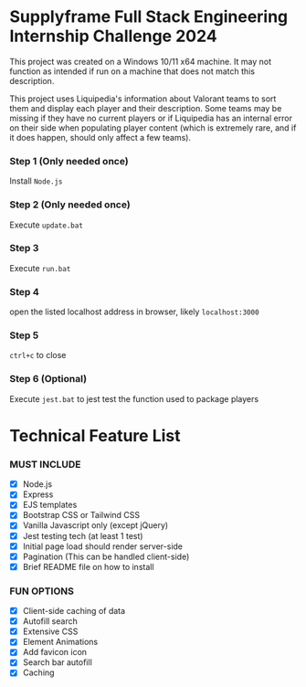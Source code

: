 # Supplyframe Full Stack Engineering Internship Challenge 2024
 
 This project was created on a Windows 10/11 x64 machine. It may not function as intended if run on a machine that does not match this description.

 This project uses Liquipedia's information about Valorant teams to sort them and display each player and their description. Some teams may be missing if they have no current players or if Liquipedia has an internal error on their side when populating player content (which is extremely rare, and if it does happen, should only affect a few teams).

 ### Step 1 (Only needed once)
 Install ```Node.js```

 ### Step 2 (Only needed once)
 Execute ```update.bat```
 
 ### Step 3
 Execute ```run.bat```

 ### Step 4
 open the listed localhost address in browser, likely ```localhost:3000```

 ### Step 5
 ```ctrl+c``` to close
 
 ### Step 6 (Optional)
 Execute ```jest.bat``` to jest test the function used to package players

# Technical Feature List
 ### MUST INCLUDE
 - [x] Node.js
 - [x] Express
 - [x] EJS templates
 - [x] Bootstrap CSS or Tailwind CSS
 - [x] Vanilla Javascript only (except jQuery)
 - [x] Jest testing tech (at least 1 test)
 - [x] Initial page load should render server-side
 - [x] Pagination (This can be handled client-side)
 - [X] Brief README file on how to install
 
 ### FUN OPTIONS
 - [x] Client-side caching of data
 - [x] Autofill search
 - [x] Extensive CSS
 - [x] Element Animations
 - [x] Add favicon icon
 - [x] Search bar autofill
 - [x] Caching